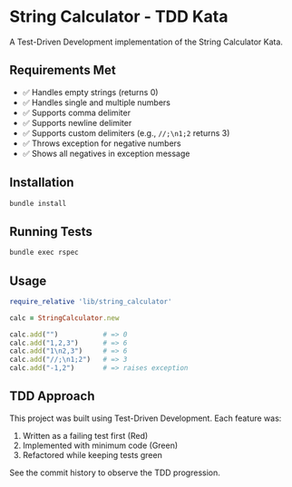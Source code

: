 # String Calculator - TDD Kata

A Test-Driven Development implementation of the String Calculator Kata.

## Requirements Met

- ✅ Handles empty strings (returns 0)
- ✅ Handles single and multiple numbers
- ✅ Supports comma delimiter
- ✅ Supports newline delimiter  
- ✅ Supports custom delimiters (e.g., `//;\n1;2` returns 3)
- ✅ Throws exception for negative numbers
- ✅ Shows all negatives in exception message

## Installation

```bash
bundle install
```

## Running Tests

```bash
bundle exec rspec
```

## Usage

```ruby
require_relative 'lib/string_calculator'

calc = StringCalculator.new

calc.add("")           # => 0
calc.add("1,2,3")      # => 6
calc.add("1\n2,3")     # => 6
calc.add("//;\n1;2")   # => 3
calc.add("-1,2")       # => raises exception
```

## TDD Approach

This project was built using Test-Driven Development. Each feature was:
1. Written as a failing test first (Red)
2. Implemented with minimum code (Green)
3. Refactored while keeping tests green

See the commit history to observe the TDD progression.
